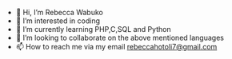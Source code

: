 - 👋 Hi, I’m Rebecca Wabuko
- 👀 I’m interested in coding
- 🌱 I’m currently learning PHP,C,SQL and Python
- 💞️ I’m looking to collaborate on the above mentioned languages
- 📫 How to reach me via my email rebeccahotoli7@gmail.com

<!---
Beccah254/Beccah254 is a ✨ special ✨ repository because its `README.md` (this file) appears on your GitHub profile.
You can click the Preview link to take a look at your changes.
--->
